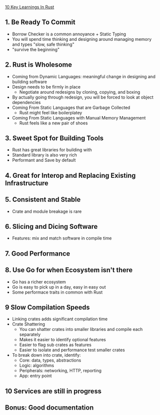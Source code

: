 [10 Key Learnings In Rust](https://jondot.medium.com/my-key-learnings-after-30-000-loc-in-rust-a553e6403c19)

## 1. Be Ready To Commit

- Borrow Checker is a common annoyance + Static Typing
- You will spend time thinking and designing around managing memory and types "slow, safe thinking"
- "survive the beginning"

## 2. Rust is Wholesome

- Coming from Dynamic Languages: meaningful change in designing and building software
- Design needs to be firmly in place
  - Negotiate around redesigns by cloning, copying, and boxing
- By actually going through redesign, you will be forced to look at object dependencies
- Coming From Static Languages that are Garbage Collected
  - Rust might feel like boilerplatey
- Coming From Static Languages with Manual Memory Management
  - Rust feels like a new pair of shoes

## 3. Sweet Spot for Building Tools

- Rust has great libraries for building with
- Standard library is also very rich
- Performant and Save by default

## 4. Great for Interop and Replacing Existing Infrastructure

## 5. Consistent and Stable

- Crate and module breakage is rare

## 6. Slicing and Dicing Software

- Features: mix and match software in compile time

## 7. Good Performance

## 8. Use Go for when Ecosystem isn't there

- Go has a richer ecosystem
- Go is easy to pick up in a day, easy in easy out
- Some performace traits in common with Rust

## 9 Slow Compilation Speeds

- Linking crates adds significant compilation time
- Crate Shattering
  - You can shatter crates into smaller libraries and compile each separately
  - Makes it easier to identify optional features
  - Easier to flag sub crates as features
  - Easier to isolate and performance test smaller crates
- To break down into crate, identify:
  - Core: data, types, abstractions
  - Logic: algorithms
  - Peripherals: networking, HTTP, reporting
  - App: entry point

## 10 Services are still in progress

## Bonus: Good documentation
